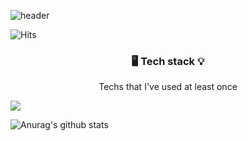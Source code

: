![header](https://capsule-render.vercel.app/api?type=egg&color=auto&text=%20WoorimLee%20%20&height=200&fontSize=95)







![Hits](https://hits.seeyoufarm.com/api/count/incr/badge.svg?url=https%3A%2F%2Fgithub.com%2Fgjbae1212%2Fhit-counter&count_bg=%239EA6B2&title_bg=%2362E15C&icon=ghostery.svg&icon_color=%23E7E7E7&title=hits&edge_flat=false)





<h3 align="center"> 🖥 Tech stack 💡 </h3>
<p align="center"> Techs that I've used at least once  </p>

<img src="https://img.shields.io/badge/Python-3766AB?style=flat-square&logo=Python&logoColor=white"/>









![Anurag's github stats](https://github-readme-stats.vercel.app/api?username=Woorim-lee&show_icons=true&theme=dracula)
